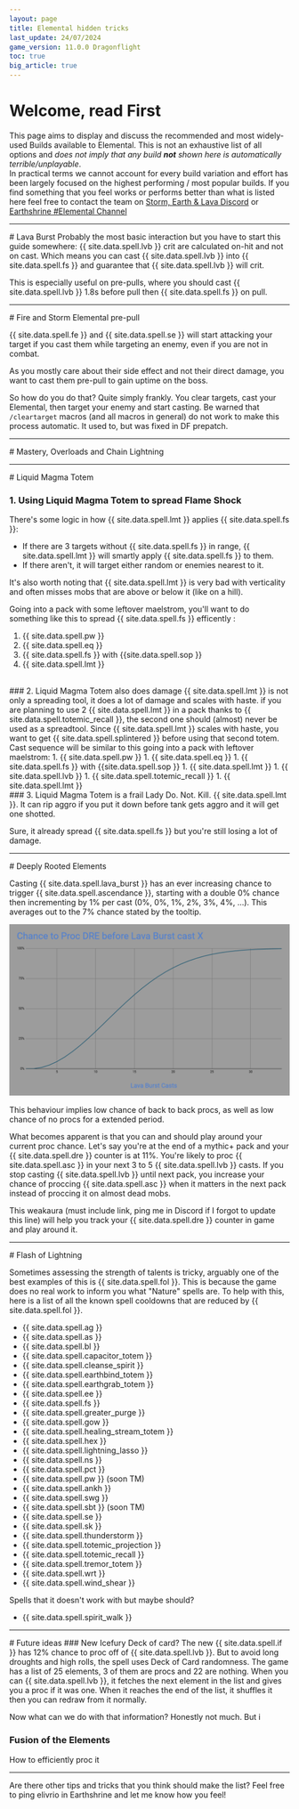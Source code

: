 ```yaml
---
layout: page
title: Elemental hidden tricks
last_update: 24/07/2024
game_version: 11.0.0 Dragonflight
toc: true
big_article: true
---
```


# Welcome, read First

This page aims to display and discuss the recommended and most widely-used Builds available to Elemental. This is not an exhaustive list of all options and *does not imply that any build **not** shown here is automatically terrible/unplayable*.  
In practical terms we cannot account for every build variation and effort has been largely focused on the highest performing / most popular builds. If you find something that you feel works or performs better than what is listed here feel free to contact the team on [Storm, Earth & Lava Discord](https://discord.gg/y5dUf3PWrU) or [Earthshrine #Elemental Channel](https://discord.gg/earthshrine)

<hr>
# Lava Burst
Probably the most basic interaction but you have to start this guide somewhere: {{ site.data.spell.lvb }} crit are calculated on-hit and not on cast. Which means you can cast {{ site.data.spell.lvb }} into {{ site.data.spell.fs }} and guarantee that {{ site.data.spell.lvb }} will crit.

This is especially useful on pre-pulls, where you should cast {{ site.data.spell.lvb }} 1.8s before pull then {{ site.data.spell.fs }} on pull.

<hr>
# Fire and Storm Elemental pre-pull

{{ site.data.spell.fe }} and {{ site.data.spell.se }} will start attacking your target if you cast them while targeting an enemy, even if you are not in combat.

As you mostly care about their side effect and not their direct damage, you want to cast them pre-pull to gain uptime on the boss.  

So how do you do that? Quite simply frankly. You clear targets, cast your Elemental, then target your enemy and start casting. Be warned that `/cleartarget` macros (and all macros in general) do not work to make this process automatic. It used to, but was fixed in DF prepatch.

<hr>
# Mastery, Overloads and Chain Lightning



<hr>
# Liquid Magma Totem

### 1. Using Liquid Magma Totem to spread Flame Shock

There's some logic in how {{ site.data.spell.lmt }} applies {{ site.data.spell.fs }}:
- If there are 3 targets without {{ site.data.spell.fs }} in range, {{ site.data.spell.lmt }} will smartly apply {{ site.data.spell.fs }} to them.
- If there aren't, it will target either random or enemies nearest to it.

It's also worth noting that {{ site.data.spell.lmt }} is very bad with verticality and often misses mobs that are above or below it (like on a hill).

Going into a pack with some leftover maelstrom, you'll want to do something like this to spread {{ site.data.spell.fs }} efficently :
1. {{ site.data.spell.pw }}
1. {{ site.data.spell.eq }}
1. {{ site.data.spell.fs }} with {{site.data.spell.sop }}
1. {{ site.data.spell.lmt }}

<br>
### 2. Liquid Magma Totem also does damage
{{ site.data.spell.lmt }} is not only a spreading tool, it does a lot of damage and scales with haste.
if you are planning to use 2 {{ site.data.spell.lmt }} in a pack thanks to {{ site.data.spell.totemic_recall }}, the second one should (almost) never be used as a spreadtool. Since {{ site.data.spell.lmt }} scales with haste, you want to get {{ site.data.spell.splintered }} before  using that second totem. Cast sequence will be similar to this going into a pack with leftover maelstrom:
1. {{ site.data.spell.pw }}
1. {{ site.data.spell.eq }}
1. {{ site.data.spell.fs }} with {{site.data.spell.sop }}
1. {{ site.data.spell.lmt }}
1. {{ site.data.spell.lvb }}
1. {{ site.data.spell.totemic_recall }}
1. {{ site.data.spell.lmt }}

<br>
### 3. Liquid Magma Totem is a frail Lady
Do. Not. Kill. {{ site.data.spell.lmt }}. It can rip aggro if you put it down before tank gets aggro and it will get one shotted.

Sure, it already spread {{ site.data.spell.fs }} but you're still losing a lot of damage.

<hr>
# Deeply Rooted Elements

Casting {{ site.data.spell.lava_burst }} has an ever increasing chance to trigger {{ site.data.spell.ascendance }}, starting with a double 0% chance then incrementing by 1% per cast (0%, 0%, 1%, 2%, 3%, 4%, ...). This averages out to the 7% chance stated by the tooltip.

<img src="/assets/img/guide/DRE_proc_chart.png" alt="DRE proc Chart">

This behaviour implies low chance of back to back procs, as well as low chance of no procs for a extended period.

What becomes apparent is that you can and should play around your current proc chance. Let's say you're at the end of a mythic+ pack and your {{ site.data.spell.dre }} counter is at 11%. You're likely to proc {{ site.data.spell.asc }} in your next 3 to 5 {{ site.data.spell.lvb }} casts. If you stop casting {{ site.data.spell.lvb }} until next pack, you increase your chance of proccing {{ site.data.spell.asc }} when it matters in the next pack instead of proccing it on almost dead mobs.

This weakaura (must include link, ping me in Discord if I forgot to update this line) will help you track your {{ site.data.spell.dre }} counter in game and play around it.

<hr>
# Flash of Lightning

Sometimes assessing the strength of talents is tricky, arguably one of the best examples of this is {{ site.data.spell.fol }}.
This is because the game does no real work to inform you what "Nature" spells are. To help with this, here is a list of all the known spell cooldowns that are reduced by {{ site.data.spell.fol }}.

- {{ site.data.spell.ag }}
- {{ site.data.spell.as }}
- {{ site.data.spell.bl }}
- {{ site.data.spell.capacitor_totem }}
- {{ site.data.spell.cleanse_spirit }}
- {{ site.data.spell.earthbind_totem }}
- {{ site.data.spell.earthgrab_totem }}
- {{ site.data.spell.ee }}
- {{ site.data.spell.fs }}
- {{ site.data.spell.greater_purge }}
- {{ site.data.spell.gow }}
- {{ site.data.spell.healing_stream_totem }}
- {{ site.data.spell.hex }}
- {{ site.data.spell.lightning_lasso }}
- {{ site.data.spell.ns }}
- {{ site.data.spell.pct }}
- {{ site.data.spell.pw }} (soon TM)
- {{ site.data.spell.ankh }}
- {{ site.data.spell.swg }}
- {{ site.data.spell.sbt }} (soon TM)
- {{ site.data.spell.se }}
- {{ site.data.spell.sk }}
- {{ site.data.spell.thunderstorm }}
- {{ site.data.spell.totemic_projection }}
- {{ site.data.spell.totemic_recall }}
- {{ site.data.spell.tremor_totem }}
- {{ site.data.spell.wrt }}
- {{ site.data.spell.wind_shear }}

Spells that it doesn't work with but maybe should?
- {{ site.data.spell.spirit_walk }}

<hr>
# Future ideas
### New Icefury
Deck of card?
The new {{ site.data.spell.if }} has 12% chance to proc off of {{ site.data.spell.lvb }}. But to avoid long droughts and high rolls, the spell uses Deck of Card randomness. The game has a list of 25 elements, 3 of them are procs and 22 are nothing. When you can {{ site.data.spell.lvb }}, it fetches the next element in the list and gives you a proc if it was one. When it reaches the end of the list, it shuffles it then you can redraw from it normally.

Now what can we do with that information? Honestly not much. But i

### Fusion of the Elements
How to efficiently proc it

<hr>

Are there other tips and tricks that you think should make the list? Feel free to ping elivrio in Earthshrine and let me know how you feel!
